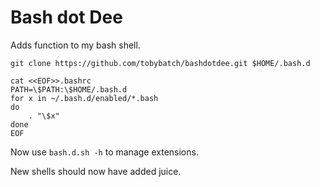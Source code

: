 # Bash dot Dee

Adds function to my bash shell.

    git clone https://github.com/tobybatch/bashdotdee.git $HOME/.bash.d
    
    cat <<EOF>>.bashrc
    PATH=\$PATH:\$HOME/.bash.d
    for x in ~/.bash.d/enabled/*.bash
    do
        . "\$x"
    done
    EOF

Now use ```bash.d.sh -h``` to manage extensions.

New shells should now have added juice.

